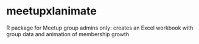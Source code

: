 # meetupxlanimate
R package for Meetup group admins only: creates an Excel workbook with group data and animation of membership growth

